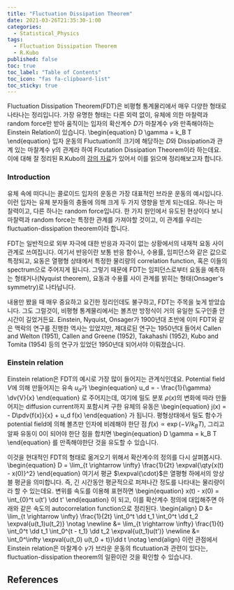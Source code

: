 ```yaml
---
title: "Fluctuation Dissipation Theorem"
date: 2021-03-26T21:35:30-1:00
categories:
  - Statistical_Physics
tags:
  - Fluctuation Dissipation Theorem
  - R.Kubo
published: false
toc: true
toc_label: "Table of Contents"
toc_icon: "fas fa-clipboard-list"
toc_sticky: true
---
```


Fluctuation Dissipation Theorem(FDT)은 비평형 통계물리에서 매우 다양한 형태로 나타나는 정리입니다.
가장 유명한 형태는 다른 외력 없이, 유체에 의한 마찰력과 random force만 받아 움직이는 입자의 확산계수 $D$가 마찰계수 $\gamma$와 만족해야하는 Einstein Relation이 있습니다.
\begin{equation}
    D \gamma = k_B T
\end{equation}
입자 운동의 Fluctuation의 크기에 해당하는 $D$와 Dissipation과 관계 있는 마찰계수 $\gamma$의 관계라 하여 Flcutation Dissipation Theorem이라 하는데요.
이에 대해 잘 정리된 R.Kubo의 [강의 자료](https://iopscience.iop.org/article/10.1088/0034-4885/29/1/306)가 있어서 이를 읽으며 정리해보고자 합니다.

### Introduction

유체 속에 떠다니는 콜로이드 입자의 운동은 가장 대표적인 브라운 운동의 예시입니다.
이런 입자는 유체 분자들의 충돌에 의해 크게 두 가지 영향을 받게 되는데요.
하나는 마찰력이고, 다른 하나는 random force입니다.
한 가지 원인에서 유도된 현상이다 보니 마찰력과 random force는 특정한 관계를 가져야할 것이고, 
이 관계를 우리는 fluctuation-dissipation theorem이라 합니다.

FDT는 일반적으로 외부 자극에 대한 반응과 자극이 없는 상황에서의 내재적 요동 사이 관계로 쓰여집니다.
여기서 반응이란 보통 반응 함수나, 수용률, 임피던스와 같은 값으로 특정되고,
요동은 열평형 상태에서 특정한 물리량의 correlation function, 혹은 이들의 spectrum으로 주어지게 됩니다. 그렇기 때문에 FDT는 임피던스로부터 요동을 예측하는 형태거나(Nyquist theorem), 요동과 수용률 사이 관계를 밝히는 형태(Onsager's symmetry)로 나타납니다.

내용만 봤을 때 매우 중요하고 요긴한 정리인데도 불구하고, FDT는 주목을 늦게 받았습니다. 그도 그럴것이, 비평형 통계물리에서는 볼츠만 방정식이 거의 유일한 도구인줄 안 시간이 길었거든요. Einstein, Nyquist, Onsager가 1900년대 초반에 이미 FDT와 같은 맥락의 연구를 진행한 역사는 있었지만, 제대로된 연구는 1950년대 들어서 Callen and Welton (1951), Callen and Greene (1952), Takahashi (1952), Kubo and Tomita (1954) 등의 연구가 있었던 1950년대 되어서야 이뤄졌습니다.

### Einstein relation

Einstein relation은 FDT의 예시로 가장 많이 들어지는 관계식인데요.
Potential field $V$에 의해 만들어지는 유속 $u_d$가 
\begin{equation}
    u_d = - \frac{1}{\gamma} \dv{V}{x}
\end{equation}
로 주어지는데, 여기에 밀도 분포 $\rho(x)$의 변화에 따라 만들어지는 diffusion current까지 포함시켜 구한 유체의 유동은
\begin{equation}
    j(x) = - D\pdv{f(x)}{x} + u_d f(x)
\end{equation}
가 됩니다. 
평형상태에서 밀도 함수가 potential field에 의해 볼츠만 인자에 비례해야 한단 점 $f(x) \propto \exp(-V / k_B T)$, 그리고 알짜 유동이 0이 되어야 한단 점을 합치면
\begin{equation}
    D \gamma = k_B T
\end{equation}
를 만족해야한단 것을 유도할 수 있습니다.

이것을 현대적인 FDT의 형태로 옮겨오기 위해서 확산계수의 정의를 다시 살펴봅시다.
\begin{equation}
    D = \lim_{t \rightarrow \infty} \frac{1}{2t} \expval{\qty{x(t) - x(0)}^2}
\end{equation}
여기서 평균 $\expval{\cdot}$은 열평형 하에서의 앙상블 평균을 의미합니다.
즉, 긴 시간동안 평균적으로 퍼져나간 정도를 나타내는 물리량이라 할 수 있는데요.
변위를 속도를 이용해 표현하면
\begin{equation}
    x(t) - x(0) = \int_{0}^t u(t') \dd t'
\end{equation}
이 되고, 이를 확산계수 정의에 대입해주면 아래와 같은 속도의 autocorrelation function으로 정리된다.
\begin{align}
    D 
    &= \lim_{t \rightarrow \infty} \frac{1}{2t} \int_0^t \dd t_1 \int_0^t \dd t_2 \expval{u(t_1)u(t_2)}  \notag \newline
    &= \lim_{t \rightarrow \infty} \frac{1}{t} \int_0^t \dd t_1 \int_0^{t - t_1} \dd t_2 \expval{u(t_1)u(t')}  \newline
    &= \int_0^\infty \expval{u(t_0) u(t_0 + t)}\dd t \notag
\end{align}
이런 관점에서 Einstein relation은 마찰계수 $\gamma$가 브라운 운동의 flcutuation과 관련이 있다는, fluctuation-dissipation theorem의 일환이란 것을 확인할 수 있습니다.

### 

## References
